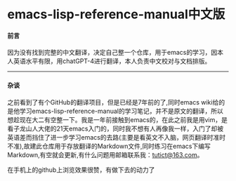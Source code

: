 # emacs-lisp-reference-manual中文版
#### 前言  
因为没有找到完整的中文翻译，决定自己整一个仓库，用于emacs的学习，因本人英语水平有限，用chatGPT-4进行翻译，本人负责中文校对与文档排版。  

________________________________________________________________  

#### 杂谈  
之前看到了有个GitHub的翻译项目，但是已经是7年前的了,同时emacs wiki给的是他学习emacs-lisp-reference-manual的学习笔记，并不是原文的翻译，所以想趁现在大二有空整一下。我是一年前接触到emacs的，在此之前我是用vim，是看子龙山人大佬的21天emacs入门的，同时我不想有人再像我一样，入门了却被英语差而挡住了进一步学习emacs的去路(主要是看英文不入脑，网页翻译时准时不准),故建此仓库用于存放翻译的Markdown文件,同时练习在emacs下编写Markdown,有空就会更新,有什么问题用邮箱联系我：tutict@163.com。  

在手机上的github上浏览效果很赞，有做下去的动力了
